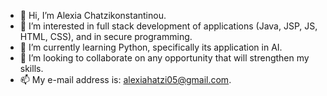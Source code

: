 - 👋 Hi, I’m Alexia Chatzikonstantinou.
- 👀 I’m interested in full stack development of applications (Java, JSP, JS, HTML, CSS), and in secure programming.
- 🌱 I’m currently learning Python, specifically its application in AI.
- 💞️ I’m looking to collaborate on any opportunity that will strengthen my skills.
- 📫 My e-mail address is: alexiahatzi05@gmail.com.

<!---
alexhatz05/alexhatz05 is a ✨ special ✨ repository because its `README.md` (this file) appears on your GitHub profile.
You can click the Preview link to take a look at your changes.
--->

